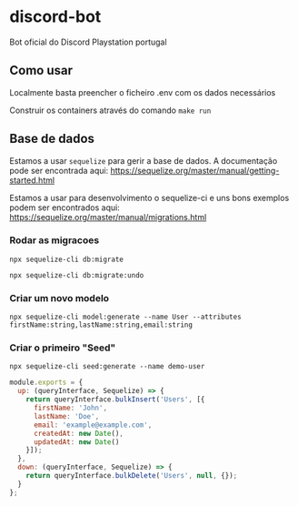 # discord-bot

Bot oficial do Discord Playstation portugal

## Como usar

Localmente basta preencher o ficheiro .env com os dados necessários

Construir os containers através do comando `make run`

## Base de dados

Estamos a usar `sequelize` para gerir a base de dados. 
A documentação pode ser encontrada aqui: https://sequelize.org/master/manual/getting-started.html

Estamos a usar para desenvolvimento o sequelize-ci e uns bons exemplos podem ser encontrados aqui: https://sequelize.org/master/manual/migrations.html

### Rodar as migracoes

`npx sequelize-cli db:migrate`

`npx sequelize-cli db:migrate:undo`

### Criar um novo modelo

`npx sequelize-cli model:generate --name User --attributes firstName:string,lastName:string,email:string`

### Criar o primeiro "Seed"

`npx sequelize-cli seed:generate --name demo-user`

```javascript
module.exports = {
  up: (queryInterface, Sequelize) => {
    return queryInterface.bulkInsert('Users', [{
      firstName: 'John',
      lastName: 'Doe',
      email: 'example@example.com',
      createdAt: new Date(),
      updatedAt: new Date()
    }]);
  },
  down: (queryInterface, Sequelize) => {
    return queryInterface.bulkDelete('Users', null, {});
  }
};
```
